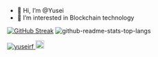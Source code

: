 - 👋 Hi, I’m @Yusei
- 👀 I’m interested in Blockchain technology

[![GitHub Streak](http://github-readme-streak-stats.herokuapp.com?user=yuseirf&theme=black-ice&border_radius=30&date_format=j%20M%5B%20Y%5D&mode=weekly)](https://git.io/streak-stats)
![github-readme-stats-top-langs](https://github-readme-stats.vercel.app/api/top-langs/?username=yuseirf&layout=compact&theme=radical)

<!-- <p align="left"> -->
  <a href="https://github.com/yuseirf/yuseirf">
    <img src="https://komarev.com/ghpvc/?username=yuseirf" alt="yuseirf" />
  </a>
  <a href="https://github.com/yuseirf">
    <img height="20" src="https://img.shields.io/github/followers/yuseirf?label=follow&logo=github&style=flat" />
  </a>
<!-- </p> -->
